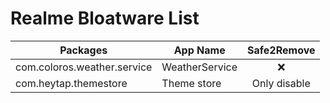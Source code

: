 # Realme Bloatware List

| Packages                    | App Name       | Safe2Remove  |
| --------------------------- | -------------- | :----------: |
| com.coloros.weather.service | WeatherService |     :x:      |
| com.heytap.themestore       | Theme store    | Only disable |
